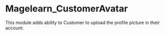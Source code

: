 # Magelearn_CustomerAvatar
This module adds ability to Customer to upload the profile picture in their account.
